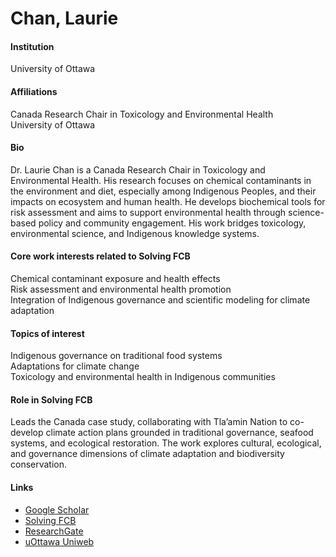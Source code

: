 # Chan, Laurie

#### Institution

University of Ottawa

#### Affiliations

Canada Research Chair in Toxicology and Environmental Health\
University of Ottawa

#### Bio

Dr. Laurie Chan is a Canada Research Chair in Toxicology and Environmental Health. His research focuses on chemical contaminants in the environment and diet, especially among Indigenous Peoples, and their impacts on ecosystem and human health. He develops biochemical tools for risk assessment and aims to support environmental health through science-based policy and community engagement. His work bridges toxicology, environmental science, and Indigenous knowledge systems.

#### Core work interests related to Solving FCB

Chemical contaminant exposure and health effects\
Risk assessment and environmental health promotion\
Integration of Indigenous governance and scientific modeling for climate adaptation

#### Topics of interest

Indigenous governance on traditional food systems\
Adaptations for climate change\
Toxicology and environmental health in Indigenous communities

#### Role in Solving FCB

Leads the Canada case study, collaborating with Tla’amin Nation to co-develop climate action plans grounded in traditional governance, seafood systems, and ecological restoration. The work explores cultural, ecological, and governance dimensions of climate adaptation and biodiversity conservation.

#### Links

* [Google Scholar](https://scholar.google.com/citations?user=wtWqL4oAAAAJ)
* [Solving FCB](https://solvingfcb.org/people/laurie-chan/)
* [ResearchGate](https://www.researchgate.net/profile/Hing-Man-Chan)
* [uOttawa Uniweb](https://uniweb.uottawa.ca/members/473)
